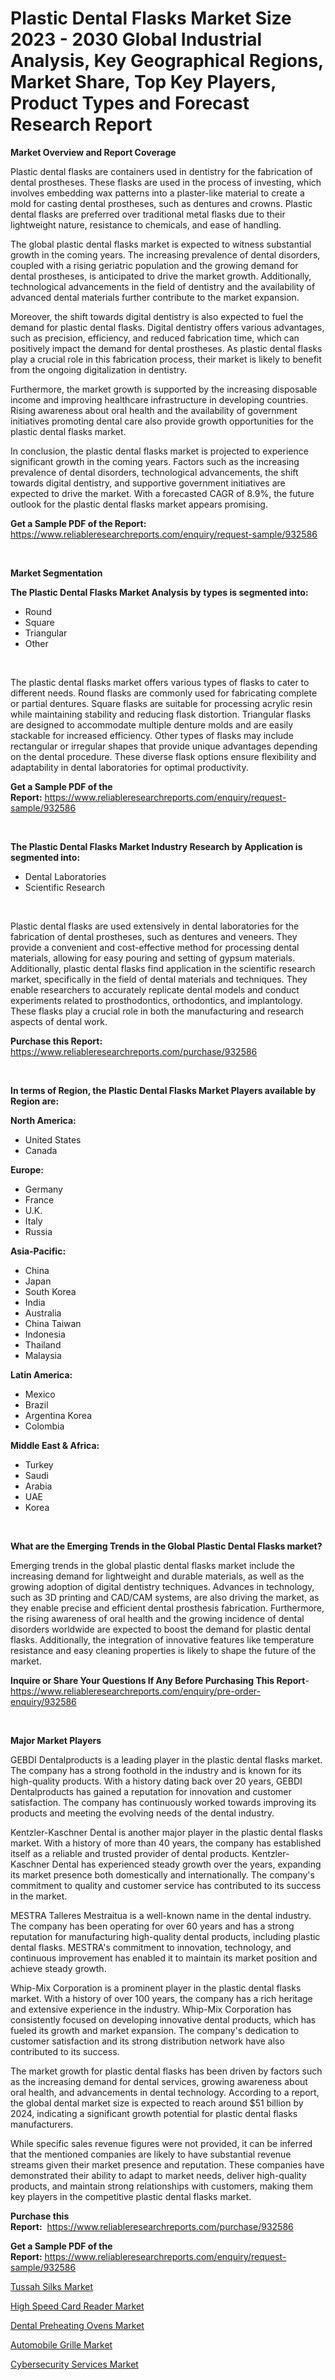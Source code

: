 <p><h1>Plastic Dental Flasks Market Size 2023 - 2030 Global Industrial Analysis, Key Geographical Regions, Market Share, Top Key Players, Product Types and Forecast Research Report</h1></p><p><strong>Market Overview and Report Coverage</strong></p>
<p><p>Plastic dental flasks are containers used in dentistry for the fabrication of dental prostheses. These flasks are used in the process of investing, which involves embedding wax patterns into a plaster-like material to create a mold for casting dental prostheses, such as dentures and crowns. Plastic dental flasks are preferred over traditional metal flasks due to their lightweight nature, resistance to chemicals, and ease of handling.</p><p>The global plastic dental flasks market is expected to witness substantial growth in the coming years. The increasing prevalence of dental disorders, coupled with a rising geriatric population and the growing demand for dental prostheses, is anticipated to drive the market growth. Additionally, technological advancements in the field of dentistry and the availability of advanced dental materials further contribute to the market expansion.</p><p>Moreover, the shift towards digital dentistry is also expected to fuel the demand for plastic dental flasks. Digital dentistry offers various advantages, such as precision, efficiency, and reduced fabrication time, which can positively impact the demand for dental prostheses. As plastic dental flasks play a crucial role in this fabrication process, their market is likely to benefit from the ongoing digitalization in dentistry.</p><p>Furthermore, the market growth is supported by the increasing disposable income and improving healthcare infrastructure in developing countries. Rising awareness about oral health and the availability of government initiatives promoting dental care also provide growth opportunities for the plastic dental flasks market.</p><p>In conclusion, the plastic dental flasks market is projected to experience significant growth in the coming years. Factors such as the increasing prevalence of dental disorders, technological advancements, the shift towards digital dentistry, and supportive government initiatives are expected to drive the market. With a forecasted CAGR of 8.9%, the future outlook for the plastic dental flasks market appears promising.</p></p>
<p><strong>Get a Sample PDF of the Report:</strong> <a href="https://www.reliableresearchreports.com/enquiry/request-sample/932586">https://www.reliableresearchreports.com/enquiry/request-sample/932586</a></p>
<p>&nbsp;</p>
<p><strong>Market Segmentation</strong></p>
<p><strong>The Plastic Dental Flasks Market Analysis by types is segmented into:</strong></p>
<p><ul><li>Round</li><li>Square</li><li>Triangular</li><li>Other</li></ul></p>
<p>&nbsp;</p>
<p><p>The plastic dental flasks market offers various types of flasks to cater to different needs. Round flasks are commonly used for fabricating complete or partial dentures. Square flasks are suitable for processing acrylic resin while maintaining stability and reducing flask distortion. Triangular flasks are designed to accommodate multiple denture molds and are easily stackable for increased efficiency. Other types of flasks may include rectangular or irregular shapes that provide unique advantages depending on the dental procedure. These diverse flask options ensure flexibility and adaptability in dental laboratories for optimal productivity.</p></p>
<p><strong>Get a Sample PDF of the Report:</strong>&nbsp;<a href="https://www.reliableresearchreports.com/enquiry/request-sample/932586">https://www.reliableresearchreports.com/enquiry/request-sample/932586</a></p>
<p>&nbsp;</p>
<p><strong>The Plastic Dental Flasks Market Industry Research by Application is segmented into:</strong></p>
<p><ul><li>Dental Laboratories</li><li>Scientific Research</li></ul></p>
<p>&nbsp;</p>
<p><p>Plastic dental flasks are used extensively in dental laboratories for the fabrication of dental prostheses, such as dentures and veneers. They provide a convenient and cost-effective method for processing dental materials, allowing for easy pouring and setting of gypsum materials. Additionally, plastic dental flasks find application in the scientific research market, specifically in the field of dental materials and techniques. They enable researchers to accurately replicate dental models and conduct experiments related to prosthodontics, orthodontics, and implantology. These flasks play a crucial role in both the manufacturing and research aspects of dental work.</p></p>
<p><strong>Purchase this Report:</strong>&nbsp; <a href="https://www.reliableresearchreports.com/purchase/932586">https://www.reliableresearchreports.com/purchase/932586</a></p>
<p>&nbsp;</p>
<p><strong>In terms of Region, the Plastic Dental Flasks Market Players available by Region are:</strong></p>
<p>
    <p> <strong> North America: </strong>
        <ul>
            <li>United States</li>
            <li>Canada</li>
        </ul>
        </p> 
    <p> <strong> Europe: </strong>
        <ul>
            <li>Germany</li>
            <li>France</li>
            <li>U.K.</li>
            <li>Italy</li>
            <li>Russia</li>
        </ul>
        </p> 
    <p> <strong> Asia-Pacific: </strong>
        <ul>
            <li>China</li>
            <li>Japan</li>
            <li>South Korea</li>
            <li>India</li>
            <li>Australia</li>
            <li>China Taiwan</li>
            <li>Indonesia</li>
            <li>Thailand</li>
            <li>Malaysia</li>
        </ul>
        </p> 
    <p> <strong> Latin America: </strong>
        <ul>
            <li>Mexico</li>
            <li>Brazil</li>
            <li>Argentina Korea</li>
            <li>Colombia</li>
        </ul>
        </p> 
    <p> <strong> Middle East & Africa: </strong>
        <ul>
            <li>Turkey</li>
            <li>Saudi</li>
            <li>Arabia</li>
            <li>UAE</li>
            <li>Korea</li>
        </ul>
    </p>
    </p>
<p>&nbsp;</p>
<p><strong>What are the Emerging Trends in the Global Plastic Dental Flasks market?</strong></p>
<p><p>Emerging trends in the global plastic dental flasks market include the increasing demand for lightweight and durable materials, as well as the growing adoption of digital dentistry techniques. Advances in technology, such as 3D printing and CAD/CAM systems, are also driving the market, as they enable precise and efficient dental prosthesis fabrication. Furthermore, the rising awareness of oral health and the growing incidence of dental disorders worldwide are expected to boost the demand for plastic dental flasks. Additionally, the integration of innovative features like temperature resistance and easy cleaning properties is likely to shape the future of the market.</p></p>
<p><strong>Inquire or Share Your Questions If Any Before Purchasing This Report</strong>- <a href="https://www.reliableresearchreports.com/enquiry/pre-order-enquiry/932586">https://www.reliableresearchreports.com/enquiry/pre-order-enquiry/932586</a></p>
<p>&nbsp;</p>
<p><strong>Major Market Players</strong></p>
<p><p>GEBDI Dentalproducts is a leading player in the plastic dental flasks market. The company has a strong foothold in the industry and is known for its high-quality products. With a history dating back over 20 years, GEBDI Dentalproducts has gained a reputation for innovation and customer satisfaction. The company has continuously worked towards improving its products and meeting the evolving needs of the dental industry. </p><p>Kentzler-Kaschner Dental is another major player in the plastic dental flasks market. With a history of more than 40 years, the company has established itself as a reliable and trusted provider of dental products. Kentzler-Kaschner Dental has experienced steady growth over the years, expanding its market presence both domestically and internationally. The company's commitment to quality and customer service has contributed to its success in the market.</p><p>MESTRA Talleres Mestraitua is a well-known name in the dental industry. The company has been operating for over 60 years and has a strong reputation for manufacturing high-quality dental products, including plastic dental flasks. MESTRA's commitment to innovation, technology, and continuous improvement has enabled it to maintain its market position and achieve steady growth.</p><p>Whip-Mix Corporation is a prominent player in the plastic dental flasks market. With a history of over 100 years, the company has a rich heritage and extensive experience in the industry. Whip-Mix Corporation has consistently focused on developing innovative dental products, which has fueled its growth and market expansion. The company's dedication to customer satisfaction and its strong distribution network have also contributed to its success.</p><p>The market growth for plastic dental flasks has been driven by factors such as the increasing demand for dental services, growing awareness about oral health, and advancements in dental technology. According to a report, the global dental market size is expected to reach around $51 billion by 2024, indicating a significant growth potential for plastic dental flasks manufacturers.</p><p>While specific sales revenue figures were not provided, it can be inferred that the mentioned companies are likely to have substantial revenue streams given their market presence and reputation. These companies have demonstrated their ability to adapt to market needs, deliver high-quality products, and maintain strong relationships with customers, making them key players in the competitive plastic dental flasks market.</p></p>
<p><strong>Purchase this Report:</strong>&nbsp;&nbsp;<a href="https://www.reliableresearchreports.com/purchase/932586">https://www.reliableresearchreports.com/purchase/932586</a></p>
<p></p>
<p><strong>Get a Sample PDF of the Report:</strong>&nbsp;<a href="https://www.reliableresearchreports.com/enquiry/request-sample/932586">https://www.reliableresearchreports.com/enquiry/request-sample/932586</a></p>
<p><p><a href="https://issuu.com/reportprime-2/docs/tussah-silks-market-size-2030.pptx?fr=xKAE9_zU1NQ">Tussah Silks Market</a></p><p><a href="https://www.reportprime.com/high-speed-card-reader-r1237">High Speed Card Reader Market</a></p><p><a href="https://github.com/JameTravis/Market-Research-Report-List-1/blob/main/dental-preheating-ovens-market.md">Dental Preheating Ovens Market</a></p><p><a href="https://www.linkedin.com/pulse/automobile-grille-market-insights-players-forecast-till-5heze/">Automobile Grille Market</a></p><p><a href="https://medium.com/@deirdredavies67/cybersecurity-services-market-size-growth-forecast-2023-2030-d10526c8710e">Cybersecurity Services Market</a></p></p>